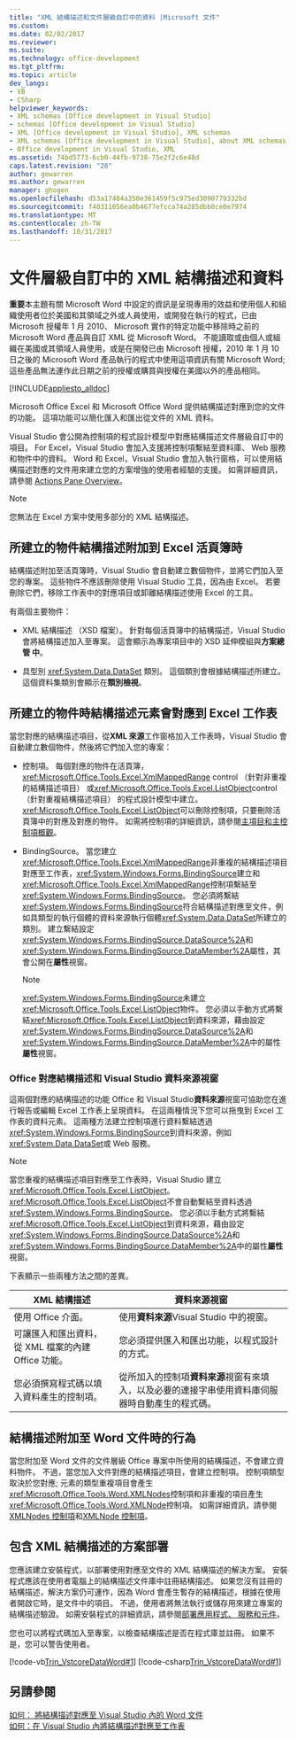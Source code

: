 ```yaml
---
title: "XML 結構描述和文件層級自訂中的資料 |Microsoft 文件"
ms.custom: 
ms.date: 02/02/2017
ms.reviewer: 
ms.suite: 
ms.technology: office-development
ms.tgt_pltfrm: 
ms.topic: article
dev_langs:
- VB
- CSharp
helpviewer_keywords:
- XML schemas [Office development in Visual Studio]
- schemas [Office development in Visual Studio]
- XML [Office development in Visual Studio], XML schemas
- XML schemas [Office development in Visual Studio], about XML schemas and data
- Office development in Visual Studio, XML
ms.assetid: 74bd5773-6cb0-44fb-9738-75e2f2c6e48d
caps.latest.revision: "28"
author: gewarren
ms.author: gewarren
manager: ghogen
ms.openlocfilehash: d53a17484a350e361459f5c975ed3090779332bd
ms.sourcegitcommit: f40311056ea0b4677efcca74a285dbb0ce0e7974
ms.translationtype: MT
ms.contentlocale: zh-TW
ms.lasthandoff: 10/31/2017
---
```

# <a name="xml-schemas-and-data-in-document-level-customizations"></a>文件層級自訂中的 XML 結構描述和資料
  **重要**本主題有關 Microsoft Word 中設定的資訊是呈現專用的效益和使用個人和組織使用者位於美國和其領域之外或人員使用，或開發在執行的程式，已由 Microsoft 授權年 1 月 2010、 Microsoft 實作的特定功能中移除時之前的 Microsoft Word 產品與自訂 XML 從 Microsoft Word。 不能讀取或由個人或組織在美國或其領域人員使用，或是在開發已由 Microsoft 授權，2010 年 1 月 10 日之後的 Microsoft Word 產品執行的程式中使用這項資訊有關 Microsoft Word;這些產品無法運作此日期之前的授權或購買與授權在美國以外的產品相同。  
  
 [!INCLUDE[appliesto_alldoc](../vsto/includes/appliesto-alldoc-md.md)]  
  
 Microsoft Office Excel 和 Microsoft Office Word 提供結構描述對應到您的文件的功能。 這項功能可以簡化匯入和匯出從文件的 XML 資料。  
  
 Visual Studio 會公開為控制項的程式設計模型中對應結構描述文件層級自訂中的項目。 For Excel，Visual Studio 會加入支援將控制項繫結至資料庫、 Web 服務和物件中的資料。 Word 和 Excel，Visual Studio 會加入執行窗格，可以使用結構描述對應的文件用來建立您的方案增強的使用者經驗的支援。 如需詳細資訊，請參閱 [Actions Pane Overview](../vsto/actions-pane-overview.md)。  
  
> [!NOTE]  
>  您無法在 Excel 方案中使用多部分的 XML 結構描述。  
  
## <a name="objects-created-when-schemas-are-attached-to-excel-workbooks"></a>所建立的物件結構描述附加到 Excel 活頁簿時  
 結構描述附加至活頁簿時，Visual Studio 會自動建立數個物件，並將它們加入至您的專案。 這些物件不應該刪除使用 Visual Studio 工具，因為由 Excel。 若要刪除它們，移除工作表中的對應項目或卸離結構描述使用 Excel 的工具。  
  
 有兩個主要物件：  
  
-   XML 結構描述 （XSD 檔案）。 針對每個活頁簿中的結構描述，Visual Studio 會將結構描述加入至專案。 這會顯示為專案項目中的 XSD 延伸模組與**方案總管 中**。  
  
-   具型別 <xref:System.Data.DataSet> 類別。 這個類別會根據結構描述所建立。 這個資料集類別會顯示在**類別檢視**。  
  
## <a name="objects-created-when-schema-elements-are-mapped-to-excel-worksheets"></a>所建立的物件時結構描述元素會對應到 Excel 工作表  
 當您對應的結構描述項目，從**XML 來源**工作窗格加入工作表時，Visual Studio 會自動建立數個物件，然後將它們加入您的專案：  
  
-   控制項。 每個對應的物件在活頁簿， <xref:Microsoft.Office.Tools.Excel.XmlMappedRange> control （針對非重複的結構描述項目） 或<xref:Microsoft.Office.Tools.Excel.ListObject>control （針對重複結構描述項目） 的程式設計模型中建立。 <xref:Microsoft.Office.Tools.Excel.ListObject>可以刪除控制項，只要刪除活頁簿中的對應及對應的物件。 如需將控制項的詳細資訊，請參閱[主項目和主控制項概觀](../vsto/host-items-and-host-controls-overview.md)。  
  
-   BindingSource。 當您建立<xref:Microsoft.Office.Tools.Excel.XmlMappedRange>非重複的結構描述項目對應至工作表，<xref:System.Windows.Forms.BindingSource>建立和<xref:Microsoft.Office.Tools.Excel.XmlMappedRange>控制項繫結至<xref:System.Windows.Forms.BindingSource>。 您必須將繫結<xref:System.Windows.Forms.BindingSource>符合結構描述對應至文件，例如具類型的執行個體的資料來源執行個體<xref:System.Data.DataSet>所建立的類別。 建立繫結設定<xref:System.Windows.Forms.BindingSource.DataSource%2A>和<xref:System.Windows.Forms.BindingSource.DataMember%2A>屬性，其會公開在**屬性**視窗。  
  
    > [!NOTE]  
    >  <xref:System.Windows.Forms.BindingSource>未建立<xref:Microsoft.Office.Tools.Excel.ListObject>物件。 您必須以手動方式將繫結<xref:Microsoft.Office.Tools.Excel.ListObject>到資料來源，藉由設定<xref:System.Windows.Forms.BindingSource.DataSource%2A>和<xref:System.Windows.Forms.BindingSource.DataMember%2A>中的屬性**屬性**視窗。  
  
### <a name="office-mapped-schemas-and-the-visual-studio-data-sources-window"></a>Office 對應結構描述和 Visual Studio 資料來源視窗  
 這兩個對應的結構描述的功能 Office 和 Visual Studio**資料來源**視窗可協助您在進行報告或編輯 Excel 工作表上呈現資料。 在這兩種情況下您可以拖曳到 Excel 工作表的資料元素。 這兩種方法建立控制項進行資料繫結透過<xref:System.Windows.Forms.BindingSource>到資料來源，例如<xref:System.Data.DataSet>或 Web 服務。  
  
> [!NOTE]  
>  當您重複的結構描述項目對應至工作表時，Visual Studio 建立<xref:Microsoft.Office.Tools.Excel.ListObject>。 <xref:Microsoft.Office.Tools.Excel.ListObject>不會自動繫結至資料透過<xref:System.Windows.Forms.BindingSource>。 您必須以手動方式將繫結<xref:Microsoft.Office.Tools.Excel.ListObject>到資料來源，藉由設定<xref:System.Windows.Forms.BindingSource.DataSource%2A>和<xref:System.Windows.Forms.BindingSource.DataMember%2A>中的屬性**屬性**視窗。  
  
 下表顯示一些兩種方法之間的差異。  
  
|XML 結構描述|資料來源視窗|  
|----------------|-------------------------|  
|使用 Office 介面。|使用**資料來源**Visual Studio 中的視窗。|  
|可讓匯入和匯出資料，從 XML 檔案的內建 Office 功能。|您必須提供匯入和匯出功能，以程式設計的方式。|  
|您必須撰寫程式碼以填入資料產生的控制項。|從所加入的控制項**資料來源**視窗有來填入，以及必要的連接字串使用資料庫伺服器時自動產生的程式碼。|  
  
## <a name="behavior-when-schemas-are-attached-to-word-documents"></a>結構描述附加至 Word 文件時的行為  
 當您附加至 Word 文件的文件層級 Office 專案中所使用的結構描述，不會建立資料物件。 不過，當您加入文件對應的結構描述項目，會建立控制項。 控制項類型取決於您對應; 元素的類型重複項目會產生<xref:Microsoft.Office.Tools.Word.XMLNodes>控制項和非重複的項目產生<xref:Microsoft.Office.Tools.Word.XMLNode>控制項。 如需詳細資訊，請參閱[XMLNodes 控制項](../vsto/xmlnodes-control.md)和[XMLNode 控制項](../vsto/xmlnode-control.md)。  
  
## <a name="deployment-of-solutions-that-include-xml-schemas"></a>包含 XML 結構描述的方案部署  
 您應該建立安裝程式，以部署使用對應至文件的 XML 結構描述的解決方案。 安裝程式應該在使用者電腦上的結構描述文件庫中註冊結構描述。 如果您沒有註冊的結構描述，解決方案仍可運作，因為 Word 會產生暫存的結構描述，根據在使用者開啟它時，是文件中的項目。 不過，使用者將無法執行或儲存用來建立專案的結構描述驗證。 如需安裝程式的詳細資訊，請參閱[部署應用程式、 服務和元件](/visualstudio/deployment/deploying-applications-services-and-components)。  
  
 您也可以將程式碼加入至專案，以檢查結構描述是否在程式庫並註冊。 如果不是，您可以警告使用者。  
  
 [!code-vb[Trin_VstcoreDataWord#1](../vsto/codesnippet/VisualBasic/Trin_VstcoreDataWordVB/ThisDocument.vb#1)]
 [!code-csharp[Trin_VstcoreDataWord#1](../vsto/codesnippet/CSharp/Trin_VstcoreDataWordCS/ThisDocument.cs#1)]  
  
## <a name="see-also"></a>另請參閱  
 [如何： 將結構描述對應至 Visual Studio 內的 Word 文件](../vsto/how-to-map-schemas-to-word-documents-inside-visual-studio.md)   
 [如何：在 Visual Studio 內將結構描述對應至工作表](../vsto/how-to-map-schemas-to-worksheets-inside-visual-studio.md)  
  
  